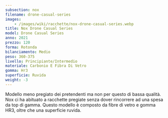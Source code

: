 ```yaml
---
subsection: nox
filename: drone-casual-series
images:
    - /images/wiki/racchette/nox-drone-casual-series.webp
title: Nox Drone Casual Series
model: Drone Casual Series
anno: 2021
prezzo: 120
forma: Rotonda
bilanciamento: Medio
peso: 360-375
livello: Principiante/Intermedio
materiale: Carbonio E Fibra Di Vetro
gomma: Hr3
superficie: Ruvida
weight: -3
---
```

Modello meno pregiato dei pretendenti ma non per questo di bassa qualità. Nox ci ha abituato a racchette pregiate senza dover rincorrere ad una spesa da top di gamma. Questo modello è composto da fibre di vetro e gomma HR3, oltre che una superficie ruvida.